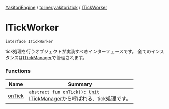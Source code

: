 [YakitoriEngine](../../index.md) / [toliner.yakitori.tick](../index.md) / [ITickWorker](./index.md)

# ITickWorker

`interface ITickWorker`

tick処理を行うオブジェクトが実装すべきインターフェースです。
全てのインスタンスは[ITickManager](../-i-tick-manager/index.md)で管理されます。

### Functions

| Name | Summary |
|---|---|
| [onTick](on-tick.md) | `abstract fun onTick(): `[`Unit`](https://kotlinlang.org/api/latest/jvm/stdlib/kotlin/-unit/index.html)<br>[ITickManager](../-i-tick-manager/index.md)から呼ばれる、tick処理です。 |
